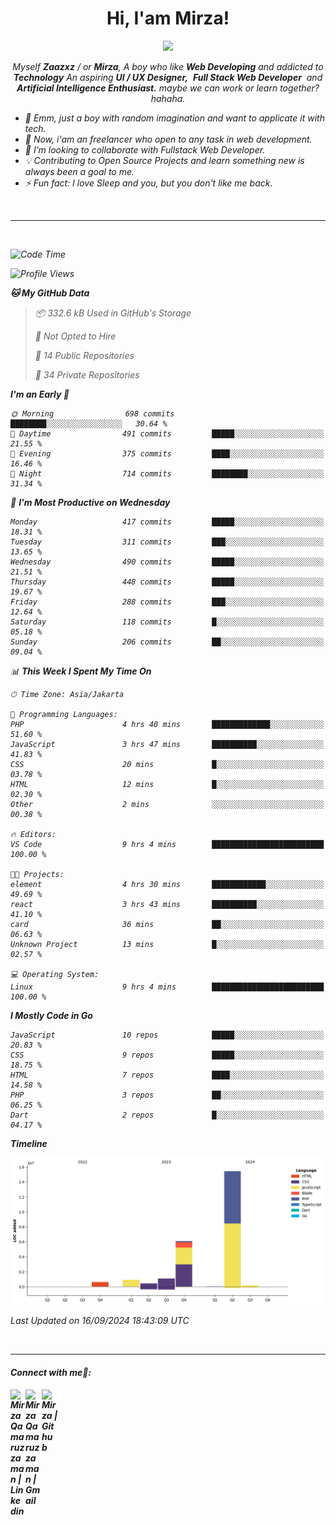 <h1 align="center">Hi, I'am Mirza!</h1>
<p align="center">
  <a href="https://github.com/Ratheshan03/readme-typing-svg"><img src="https://readme-typing-svg.herokuapp.com?lines=UI+/+UX+Designer;Full+Stack+Web+Developer;IT+Enthusiast;Artificial+Intelligence+Addicted;&center=true&width=500&height=50"></a>
</p>

<p align="center">
  <em>
    Myself <b>Zaazxz</b> / or <b>Mirza</b>, A boy who like <b>Web Developing</b> and addicted to <b>Technology</b>
    An aspiring <b>UI / UX Designer,</b>&nbsp; <b>Full Stack Web Developer</b>&nbsp; and <b> Artificial Intelligence Enthusiast.</b> maybe we can work or learn together? hahaha.
  <br>
</p>

- 🧞 Emm, just a boy with random imagination and want to applicate it with tech.
- 🔭 Now, i'am an freelancer who open to any task in web development.
- 👯 I’m looking to collaborate with Fullstack Web Developer.
- 💡 Contributing to Open Source Projects and learn something new is always been a goal to me.
- ⚡ Fun fact: I love Sleep and you, but you don't like me back.
<br>

---

<br>

<!--START_SECTION:waka-->
![Code Time](http://img.shields.io/badge/Code%20Time-737%20hrs%2053%20mins-blue)

![Profile Views](http://img.shields.io/badge/Profile%20Views-0-blue)

**🐱 My GitHub Data** 

> 📦 332.6 kB Used in GitHub's Storage 
 > 
> 🚫 Not Opted to Hire
 > 
> 📜 14 Public Repositories 
 > 
> 🔑 34 Private Repositories 
 > 
**I'm an Early 🐤** 

```text
🌞 Morning                698 commits         ████████░░░░░░░░░░░░░░░░░   30.64 % 
🌆 Daytime                491 commits         █████░░░░░░░░░░░░░░░░░░░░   21.55 % 
🌃 Evening                375 commits         ████░░░░░░░░░░░░░░░░░░░░░   16.46 % 
🌙 Night                  714 commits         ████████░░░░░░░░░░░░░░░░░   31.34 % 
```
📅 **I'm Most Productive on Wednesday** 

```text
Monday                   417 commits         █████░░░░░░░░░░░░░░░░░░░░   18.31 % 
Tuesday                  311 commits         ███░░░░░░░░░░░░░░░░░░░░░░   13.65 % 
Wednesday                490 commits         █████░░░░░░░░░░░░░░░░░░░░   21.51 % 
Thursday                 448 commits         █████░░░░░░░░░░░░░░░░░░░░   19.67 % 
Friday                   288 commits         ███░░░░░░░░░░░░░░░░░░░░░░   12.64 % 
Saturday                 118 commits         █░░░░░░░░░░░░░░░░░░░░░░░░   05.18 % 
Sunday                   206 commits         ██░░░░░░░░░░░░░░░░░░░░░░░   09.04 % 
```


📊 **This Week I Spent My Time On** 

```text
🕑︎ Time Zone: Asia/Jakarta

💬 Programming Languages: 
PHP                      4 hrs 40 mins       █████████████░░░░░░░░░░░░   51.60 % 
JavaScript               3 hrs 47 mins       ██████████░░░░░░░░░░░░░░░   41.83 % 
CSS                      20 mins             █░░░░░░░░░░░░░░░░░░░░░░░░   03.78 % 
HTML                     12 mins             █░░░░░░░░░░░░░░░░░░░░░░░░   02.30 % 
Other                    2 mins              ░░░░░░░░░░░░░░░░░░░░░░░░░   00.38 % 

🔥 Editors: 
VS Code                  9 hrs 4 mins        █████████████████████████   100.00 % 

🐱‍💻 Projects: 
element                  4 hrs 30 mins       ████████████░░░░░░░░░░░░░   49.69 % 
react                    3 hrs 43 mins       ██████████░░░░░░░░░░░░░░░   41.10 % 
card                     36 mins             ██░░░░░░░░░░░░░░░░░░░░░░░   06.63 % 
Unknown Project          13 mins             █░░░░░░░░░░░░░░░░░░░░░░░░   02.57 % 

💻 Operating System: 
Linux                    9 hrs 4 mins        █████████████████████████   100.00 % 
```

**I Mostly Code in Go** 

```text
JavaScript               10 repos            █████░░░░░░░░░░░░░░░░░░░░   20.83 % 
CSS                      9 repos             █████░░░░░░░░░░░░░░░░░░░░   18.75 % 
HTML                     7 repos             ████░░░░░░░░░░░░░░░░░░░░░   14.58 % 
PHP                      3 repos             ██░░░░░░░░░░░░░░░░░░░░░░░   06.25 % 
Dart                     2 repos             █░░░░░░░░░░░░░░░░░░░░░░░░   04.17 % 
```



**Timeline**

![Lines of Code chart](https://raw.githubusercontent.com/zaazxz/zaazxz/main/assets/bar_graph.png)


 Last Updated on 16/09/2024 18:43:09 UTC
<!--END_SECTION:waka-->

<br>

---

<h4> Connect with me🤝: <h4>
  </hr>
  <a href="https://www.linkedin.com/in/mirzaqamaruzzaman18/">
   <img align="left" alt=" Mirza Qamaruzzaman | Linkedin" width="24px" src="https://www.vectorlogo.zone/logos/linkedin/linkedin-icon.svg" />
  </a>
  <a href="mailto:mirzaqamaruzzaman18@gmail.com">
    <img align="left" alt=" Mirza Qamaruzzaman | Gmail" width="26px" src="https://www.vectorlogo.zone/logos/gmail/gmail-icon.svg" />
  </a>
   <a href="https://github.com/zaazxz">
    <img align="left" alt=" Mirza | Github" width="26px" src="https://www.vectorlogo.zone/logos/github/github-tile.svg" />
  </a>
  <br>
